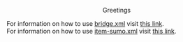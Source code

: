 <p align="center">
Greetings<br>
</p>

For information on how to use [bridge.xml](https://github.com/zzufx/zzuf-maps/blob/master/includes/bridge.xml) visit [this link](https://zzufx.github.io/bridge.html).<br>
For information on how to use [item-sumo.xml](https://github.com/zzufx/zzuf-maps/blob/master/includes/item-sumo.xml) visit [this link](https://zzufx.github.io/item_sumo.html).<br>
